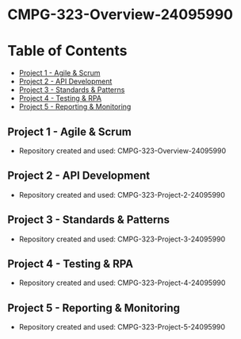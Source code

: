 # CMPG-323-Overview-24095990

# Table of Contents
 - [Project 1 - Agile & Scrum](#project-1---agile--scrum)
 - [Project 2 - API Development](#project-2---api-development)
 - [Project 3 - Standards & Patterns](#project-3---standards--patterns)
 - [Project 4 - Testing & RPA](#project-4---testing--rpa)
 - [Project 5 - Reporting & Monitoring](#project-5---reporting--monitoring)

## Project 1 - Agile & Scrum
- Repository created and used:  CMPG-323-Overview-24095990

## Project 2 - API Development
- Repository created and used:  CMPG-323-Project-2-24095990

## Project 3 - Standards & Patterns
- Repository created and used:  CMPG-323-Project-3-24095990

## Project 4 - Testing & RPA
- Repository created and used:  CMPG-323-Project-4-24095990

## Project 5 - Reporting & Monitoring
- Repository created and used:  CMPG-323-Project-5-24095990